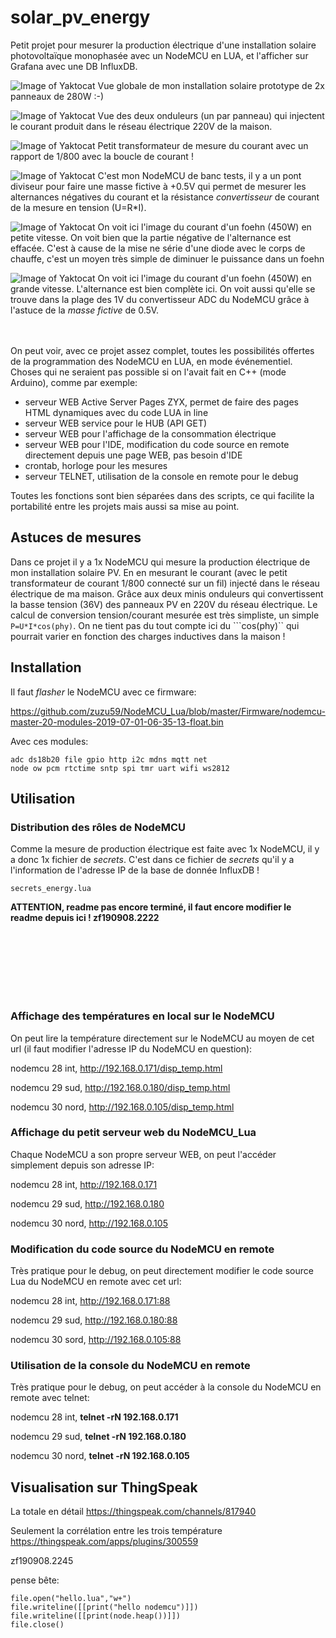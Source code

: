 # solar_pv_energy

Petit projet pour mesurer la production électrique d'une installation solaire photovoltaïque monophasée avec un NodeMCU en LUA, et  l'afficher sur Grafana avec une DB InfluxDB.

![Image of Yaktocat](https://raw.githubusercontent.com/zuzu59/NodeMCU_Lua/master/Mesures/solar_pv_energy/img/20190907_170403.jpg)
Vue globale de mon installation solaire prototype de 2x panneaux de 280W  :-)

![Image of Yaktocat](https://raw.githubusercontent.com/zuzu59/NodeMCU_Lua/master/Mesures/solar_pv_energy/img/20190907_170414.jpg)
Vue des deux onduleurs (un par panneau) qui injectent le courant produit dans le réseau électrique 220V de la maison.

![Image of Yaktocat](https://raw.githubusercontent.com/zuzu59/NodeMCU_Lua/master/Mesures/solar_pv_energy/img/20190908_134444.jpg)
Petit transformateur de mesure du courant avec un rapport de 1/800 avec la boucle de courant !

![Image of Yaktocat](https://raw.githubusercontent.com/zuzu59/NodeMCU_Lua/master/Mesures/solar_pv_energy/img/20190908_221514.jpg)
C'est mon NodeMCU de banc tests, il y a un pont diviseur pour faire une masse fictive à +0.5V qui permet de mesurer les alternances négatives du courant et la résistance *convertisseur* de courant de la mesure en tension (U=R*I).

![Image of Yaktocat](https://raw.githubusercontent.com/zuzu59/NodeMCU_Lua/master/Mesures/solar_pv_energy/img/20190908_213927.jpg)
On voit ici l'image du courant d'un foehn  (450W) en petite vitesse. On voit bien que la partie négative de l'alternance est effacée. C'est à cause de la mise ne série d'une diode avec le corps de chauffe, c'est un moyen très simple de diminuer le puissance dans un foehn

![Image of Yaktocat](https://raw.githubusercontent.com/zuzu59/NodeMCU_Lua/master/Mesures/solar_pv_energy/img/20190908_213900.jpg)
On voit ici l'image du courant d'un foehn (450W) en grande vitesse. L'alternance est bien complète ici. On voit aussi qu'elle se trouve dans la plage des 1V du convertisseur ADC du NodeMCU grâce à l'astuce de la *masse fictive* de 0.5V.

<br><bR>
On peut voir, avec ce projet assez complet, toutes les possibilités offertes de la programmation des NodeMCU en LUA, en mode événementiel. <br>
Choses qui ne seraient pas possible si on l'avait fait en C++ (mode Arduino), comme par exemple:

* serveur WEB Active Server Pages ZYX, permet de faire des pages HTML dynamiques avec du code LUA in line
* serveur WEB service pour le HUB (API GET)
* serveur WEB pour l'affichage de la consommation électrique
* serveur WEB pour l'IDE, modification du code source en remote directement depuis une page WEB, pas besoin d'IDE
* crontab, horloge pour les mesures
* serveur TELNET, utilisation de la console en remote pour le debug

Toutes les fonctions sont bien séparées dans des scripts, ce qui facilite la portabilité entre les projets mais aussi sa mise au point.



## Astuces de mesures

Dans ce projet il y a 1x NodeMCU qui mesure la production électrique de mon installation solaire PV. En en mesurant le courant (avec le petit transformateur de courant 1/800 connecté sur un fil) injecté dans le réseau électrique de ma maison. Grâce aux deux minis onduleurs qui convertissent la basse tension (36V) des panneaux PV en 220V du réseau électrique.
Le calcul de conversion tension/courant mesurée est très simpliste, un simple ```P=U*I*cos(phy)```. On ne tient pas du tout compte ici du ```cos(phy)`` qui pourrait varier en fonction des charges inductives dans la maison !



## Installation

Il faut *flasher* le NodeMCU avec ce firmware:

https://github.com/zuzu59/NodeMCU_Lua/blob/master/Firmware/nodemcu-master-20-modules-2019-07-01-06-35-13-float.bin


Avec ces modules:

```
adc ds18b20 file gpio http i2c mdns mqtt net
node ow pcm rtctime sntp spi tmr uart wifi ws2812
```


## Utilisation

### Distribution des rôles de NodeMCU

Comme la mesure de production électrique est faite avec 1x NodeMCU, il y a donc 1x fichier de *secrets*. C'est dans ce fichier de *secrets* qu'il y a l'information de l'adresse IP de la base de donnée InfluxDB !<br>

```
secrets_energy.lua
```



**ATTENTION, readme pas encore terminé, il faut encore modifier le readme depuis ici ! zf190908.2222**

<br>
<br>
<br>
<br>
<br>
<br>

### Affichage des températures en local sur le NodeMCU

On peut lire la température directement sur le NodeMCU au moyen de cet url (il faut modifier l'adresse IP du NodeMCU en question):

nodemcu 28 int, http://192.168.0.171/disp_temp.html

nodemcu 29 sud, http://192.168.0.180/disp_temp.html

nodemcu 30 nord, http://192.168.0.105/disp_temp.html


### Affichage du petit serveur web du NodeMCU_Lua

Chaque NodeMCU a son propre serveur WEB, on peut l'accéder simplement depuis son adresse IP:

nodemcu 28 int, http://192.168.0.171

nodemcu 29 sud, http://192.168.0.180

nodemcu 30 nord, http://192.168.0.105


### Modification du code source du NodeMCU en remote

Très pratique pour le debug, on peut directement modifier le code source Lua du NodeMCU en remote avec cet url:

nodemcu 28 int, http://192.168.0.171:88

nodemcu 29 sud, http://192.168.0.180:88

nodemcu 30 sord, http://192.168.0.105:88


### Utilisation de la console du NodeMCU en remote

Très pratique pour le debug, on peut accéder à la console du NodeMCU en remote avec telnet:

nodemcu 28 int, **telnet -rN 192.168.0.171**

nodemcu 29 sud, **telnet -rN 192.168.0.180**

nodemcu 30 nord, **telnet -rN 192.168.0.105**


## Visualisation sur ThingSpeak
La totale en détail
https://thingspeak.com/channels/817940

Seulement la corrélation entre les trois température
https://thingspeak.com/apps/plugins/300559


zf190908.2245


pense bête:

```
file.open("hello.lua","w+")
file.writeline([[print("hello nodemcu")]])
file.writeline([[print(node.heap())]])
file.close()
```
